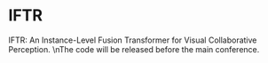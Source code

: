# IFTR
IFTR: An Instance-Level Fusion Transformer for Visual Collaborative Perception. \\nThe code will be released before the main conference.
